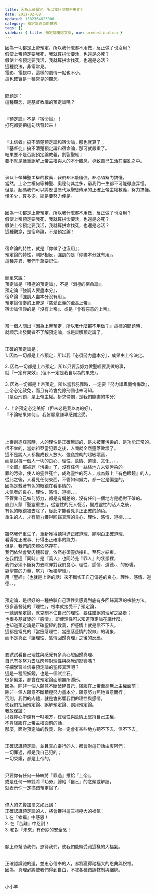 ```yaml
---
title: 因為上帝預定，所以我什麼都不用做？
date: 2011-02-08
updated: 1582364623000
category: 預定論與自由意志
tags: []
sidebar: { title: 預定論精選文章, nav: predestination }
---
```


<div>因為一切都是上帝預定，所以我什麼都不用做，反正做了也沒用？</div>
<div>假使上帝預定要我死，我就算拼命要活，也還是必死？</div>
<div>假使上帝預定要我活，我就算拼命找死，也還是必活？</div>
<div>這種說法，非常常見。</div>
<div>電影、電視中，這樣的劇情一點也不少。</div>
<div>這也確實是一種常見的觀念。</div>
<div> </div>
<div> </div>
<div>問題是：</div>
<div>這種觀念，是基督教講的預定論嗎？</div>
<div> </div>
<div> </div>
<div>『預定論』不是『宿命論』！</div>
<div>打死都要把這句話背起來！</div>
<div> </div>
<div> </div>
<div>『未信者』搞不清楚預定論和宿命論，那也就算了；</div>
<div>『基督徒』搞不清楚預定論和宿命論，那可就嚴重了。</div>
<div>結果要不是否認預定論教義，割裂聖經；</div>
<div>要不就是嚴重誤解上帝主權與人的本分觀念，導致自己生活在混亂之中。</div>
<div> </div>
<div> </div>
<div>涉及上帝神聖主權的教義，我們都不能隨便，都必須努力搞懂。</div>
<div>當然，上帝主權何等神聖、奧秘何其之多，窮我們一生都不可能徹底弄懂。</div>
<div>但是，起碼我們可以將歷世歷代眾聖徒傳承的正確上帝主權教義，努力搞懂。</div>
<div>懂多少，算多少，總是要努力便是。</div>
<div> </div>
<div> </div>
<div>因為一切都是上帝預定，所以我什麼都不用做，反正做了也沒用？</div>
<div>假使上帝預定要我死，我就算拼命要活，也還是必死？</div>
<div>假使上帝預定要我活，我就算拼命找死，也還是必活？</div>
<div>這種觀念，是宿命論，不是預定論！</div>
<div> </div>
<div> </div>
<div>宿命論的特性，就是『你做了也沒用』；</div>
<div>預定論的特性，剛好相反，強調的是『你盡本分就有用』。</div>
<div>這種差異，我們千萬要記住。</div>
<div> </div>
<div> </div>
<div>簡單來說：</div>
<div>預定論是『積極的預定論』，不是『消極的宿命論』。</div>
<div>預定論『強調人要盡本分』，</div>
<div>宿命論『強調人盡本分沒有用』。</div>
<div>預定論信奉的上帝是『慈愛正義的至高上帝』，</div>
<div>宿命論信仰的是『沒有上帝』、或是『會有惡意的上帝』。</div>
<div> </div>
<div> </div>
<div>當一個人問出『因為上帝預定，所以我什麼都不用做？』這樣的問題時，</div>
<div>就顯示出發問者不了解預定論，或是誤解預定論了。</div>
<div> </div>
<div> </div>
<div>正確的預定論是：</div>
<div>1.<span style="white-space:pre"> </span>因為一切都是上帝預定，所以我『必須努力盡本分』，成果由上帝決定。</div>
<div> </div>
<div>2.<span style="white-space:pre"> </span>因為一切都是上帝預定，所以只要我努力做聖經要我做的事，</div>
<div>就『一定有果效』（但不一定是我自以為的果效）。</div>
<div> </div>
<div>3.<span style="white-space:pre"> </span>因為一切都是上帝預定，所以當我犯罪時，一定要『努力謙卑懺悔悔改』，</div>
<div>上帝必定赦免，而且有時會免除刑罰也未可知。</div>
<div>（是否刑罰，是上帝主權。祈求憐憫，是我們能盡的本分）</div>
<div> </div>
<div>4.<span style="white-space:pre"> </span>上帝預定必定美好（但未必是我以為的好），</div>
<div>『不論結果如何』，我皆願意謙卑感謝接受。</div>
<div> </div>
<div> </div>
<div> </div>
<div> </div>
<div>上帝創造亞當時，人的理性是正確無誤的、是未被罪污染的、是功能正常的。</div>
<div>很不幸的，當始祖亞當犯罪之後，人類就全然墮落敗壞了。</div>
<div>這不是說人人都變成殺人放火、強姦搶劫的超級壞蛋，</div>
<div>而是說每一個人一切的良心、理性、感情、道德、文化、、、，</div>
<div>『全部』都被罪『污染』了，沒有任何一絲絲地方未受污染的。</div>
<div>罪的污染，使人的靈性死亡，成為靈性的死人，成為戴上『有色眼鏡』的人。</div>
<div>從此之後，人看見任何東西，不管如何努力，都一定是偏差的，</div>
<div>因為是戴著有色的眼鏡在看事情的。</div>
<div>未信者的良心、理性、感情、道德、、、，</div>
<div>不管靠自己如何努力，都是有偏差的，沒有任何一個地方是絕對正確的。</div>
<div>直到人蒙『聖靈重生』，從靈性的死人復活，變成靈性的活人之後，</div>
<div>有色的眼鏡被去除了，從此才能看見真正正確的顏色。</div>
<div>重生的人，才有能力獲得回歸真理的良心、理性、感情、道德、、、。</div>
<div> </div>
<div> </div>
<div>雖然我們重生了，重新獲得聽得進正確道理、能明白正確道理、</div>
<div>看得見正確事、行得出正確事的能力，</div>
<div>但是，我們的肉體依然存在，</div>
<div>我們依然會受肉體影響，依然必須靈肉掙扎，至死才結束。</div>
<div>在我們這『同時』是『義人』也同時是『罪人』的狀態裡，</div>
<div>我們必須不斷努力去除罪對我們良心、理性、感情、道德、、的影響。</div>
<div>靠聖靈的力量，努力『唯獨聖經』，</div>
<div>用『聖經』（也就是上帝的話）來不斷修正自己偏差的良心、理性、感情、道德、、。</div>
<div> </div>
<div> </div>
<div>預定論，是很好的一種檢驗自己理性與感覺到底有多回歸真理的檢驗方法。</div>
<div>很多基督徒的『理性』，根本就接受不了預定論，</div>
<div>一聽到預定論，就克制不住自己的理性，要往錯誤的理解之路走；</div>
<div>也很多基督徒的『感情』，即使理性可以知道預定論在講什麼，</div>
<div>也知道預定論是正確聖經的教義，但感情上就是信不下去。</div>
<div>這都是常見的『當墮落理性、當墮落感情的奴隸』的現象，</div>
<div>而不是真正『讓理性、感情回歸真理』之後的反應。</div>
<div> </div>
<div> </div>
<div>要試試看自己理性與感覺有多真心想回歸真理、</div>
<div>自己有多努力去除肉體對理性與感覺的影響嗎？</div>
<div>仔細學習並信奉預定論的聖經真理吧？</div>
<div>這是一種照妖鏡，也是一個試金石。</div>
<div>很多偏差，都會在預定論面前無所遁形。</div>
<div>因為，除非一個人願意不斷破碎自己，降服在上帝至高無上主權面前；</div>
<div>除非一個人願意不斷積極努力盡本分，願意努力照祂旨意而行；</div>
<div>否則，我們的肉體，就是會影響我們的理性與感情，</div>
<div>使我們拒絕預定論、誤解預定論、誤用預定論。</div>
<div>我敢保證：</div>
<div>只要你心中還有一吋地方，在理性與感情上堅持自己主權，</div>
<div>不肯降服在上帝主權面前的話，</div>
<div>那麼，面對預定論的教義，你一定會有某些地方聽不下去、信不下去。</div>
<div> </div>
<div> </div>
<div>正確認識預定論，並且真心奉行的人，都會對這句話由衷阿們：</div>
<div>一切罪過，都是我自己犯的；</div>
<div>一切榮耀，都是上帝的。</div>
<div> </div>
<div> </div>
<div>只要你有任何一絲絲將『罪過』推給『上帝』，</div>
<div>或是任何一絲絲將『功勞』歸給『自己』的念頭或解讀，</div>
<div>就表示你一定搞錯預定論了。</div>
<div> </div>
<div> </div>
<div>偉大的先賢加爾文如此講：</div>
<div>正確認識預定論的人，將會獲得這三樣極大的福氣：</div>
<div>1.<span style="white-space:pre"> </span>在『幸福』中感恩！</div>
<div>2.<span style="white-space:pre"> </span>在『苦難』中忍耐！</div>
<div>3.<span style="white-space:pre"> </span>和對『未來』有奇妙的安全感！</div>
<div> </div>
<div> </div>
<div>願上帝幫助我們，恩待我們，使我們能領受祂這樣的大福氣。</div>
<div> </div>
<div> </div>
<div>正確認識祂的道，並忠心信奉的人，都將獲得祂極大的恩典與祝福。</div>
<div>因為，真理必將使我們得到自由，不被各種錯誤轄制與綑綁。</div>
<div> </div>
<div> </div>
<div>小小羊</div>

